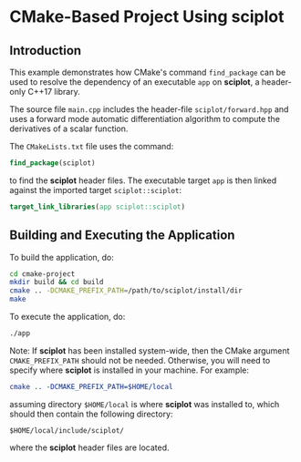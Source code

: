 
# CMake-Based Project Using sciplot

## Introduction
This example demonstrates how CMake's command `find_package` can be used to
resolve the dependency of an executable `app` on **sciplot**, a header-only
C++17 library.

The source file `main.cpp` includes the header-file `sciplot/forward.hpp` and
uses a forward mode automatic differentiation algorithm to compute the derivatives of a scalar function.

The `CMakeLists.txt` file uses the command:

```cmake
find_package(sciplot)
```

to find the **sciplot** header files. The executable target `app` is then
linked against the imported target `sciplot::sciplot`:

```cmake
target_link_libraries(app sciplot::sciplot)
```

## Building and Executing the Application
To build the application, do:

```bash
cd cmake-project
mkdir build && cd build
cmake .. -DCMAKE_PREFIX_PATH=/path/to/sciplot/install/dir
make
```

To execute the application, do:

```bash
./app
```

Note: If **sciplot** has been installed system-wide, then the CMake argument
`CMAKE_PREFIX_PATH` should not be needed. Otherwise, you will need to specify
where **sciplot** is installed in your machine. For example:

```cmake
cmake .. -DCMAKE_PREFIX_PATH=$HOME/local
```

assuming directory `$HOME/local` is where **sciplot** was installed to, which should then contain the following directory:

```
$HOME/local/include/sciplot/
```

where the **sciplot** header files are located.
